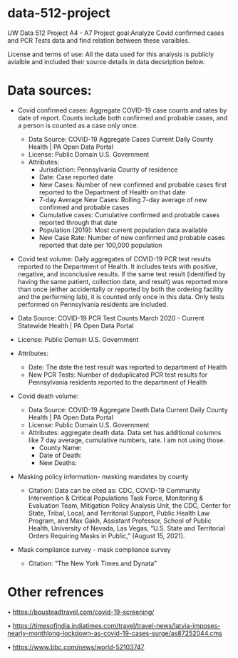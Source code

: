 # data-512-project
UW Data 512 Project A4 - A7 
Project goal:Analyze Covid confirmed cases and PCR Tests data and find relation between these varaibles. 

License and terms of use:
All the data used for this analysis is publicly avialble and included their source details in data decsription below.

# Data sources:
* Covid confirmed cases: Aggregate COVID-19 case counts and rates by date of report. Counts include both confirmed and probable cases, and a person is counted as a case only once.
  * Data Source: COVID-19 Aggregate Cases Current Daily County Health | PA Open Data Portal
  * License: Public Domain U.S. Government
  * Attributes:
      * Jurisdiction: Pennsylvania County of residence 
      * Date: Case reported date
      * New Cases: Number of new confirmed and probable cases first reported to the Department of Health on that date
      * 7-day Average New Cases: Rolling 7-day average of new confirmed and probable cases
      * Cumulative cases: Cumulative confirmed and probable cases reported through that date
      * Population (2019): Most current population data available
      * New Case Rate: Number of new confirmed and probable cases reported that date per 100,000 population

*	Covid test volume: Daily aggregates of COVID-19 PCR test results reported to the Department of Health. It includes tests with positive, negative, and inconclusive results. If the same test result (identified by having the same patient, collection date, and result) was reported more than once (either accidentally or reported by both the ordering facility and the performing lab), it is counted only once in this data. Only tests performed on Pennsylvania residents are included.
  * Data Source: COVID-19 PCR Test Counts March 2020 - Current Statewide Health | PA Open Data Portal
  * License: Public Domain U.S. Government
  * Attributes:
    * Date: The date the test result was reported to department of Health
    * New PCR Tests: Number of deduplicated PCR test results for Pennsylvania residents reported to the department of Health
* Covid death volume:
  * Data Source: COVID-19 Aggregate Death Data Current Daily County Health | PA Open Data Portal
  * License: Public Domain U.S. Government
  * Attributes: aggregate death data. Data set has additional columns like 7 day average, cumulative numbers, rate. I am not using those.
    * County Name:
    * Date of Death:
    * New Deaths: 
* Masking policy information- masking mandates by county
  * Citation: Data can be cited as: CDC, COVID-19 Community Intervention & Critical Populations Task Force, Monitoring & Evaluation Team, Mitigation Policy Analysis Unit, the CDC, Center for State, Tribal, Local, and Territorial Support, Public Health Law Program, and Max Gakh, Assistant Professor, School of Public Health, University of Nevada, Las Vegas, “U.S. State and Territorial Orders Requiring Masks in Public,” (August 15, 2021).
* Mask compliance survey - mask compliance survey
  * Citation: “The New York Times and Dynata”
# Other refrences

•	https://bousteadtravel.com/covid-19-screening/ 

•	https://timesofindia.indiatimes.com/travel/travel-news/latvia-imposes-nearly-monthlong-lockdown-as-covid-19-cases-surge/as87252044.cms 

•	https://www.bbc.com/news/world-52103747 

